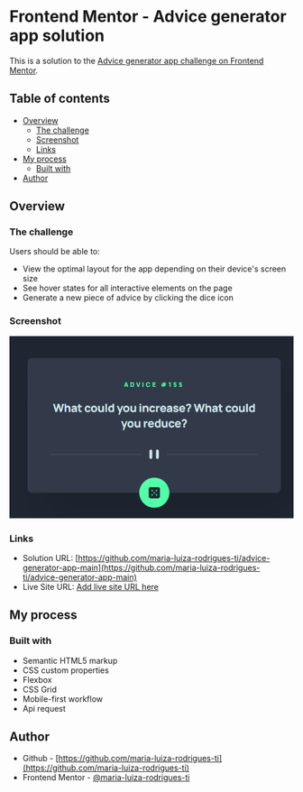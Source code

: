 # Frontend Mentor - Advice generator app solution

This is a solution to the [Advice generator app challenge on Frontend Mentor](https://www.frontendmentor.io/challenges/advice-generator-app-QdUG-13db).

## Table of contents

- [Overview](#overview)
  - [The challenge](#the-challenge)
  - [Screenshot](#screenshot)
  - [Links](#links)
- [My process](#my-process)
  - [Built with](#built-with)
- [Author](#author)

## Overview

### The challenge

Users should be able to:

- View the optimal layout for the app depending on their device's screen size
- See hover states for all interactive elements on the page
- Generate a new piece of advice by clicking the dice icon

### Screenshot

![](./images/screenshot.png)

### Links

- Solution URL: [https://github.com/maria-luiza-rodrigues-ti/advice-generator-app-main](https://github.com/maria-luiza-rodrigues-ti/advice-generator-app-main)
- Live Site URL: [Add live site URL here](https://your-live-site-url.com)

## My process

### Built with

- Semantic HTML5 markup
- CSS custom properties
- Flexbox
- CSS Grid
- Mobile-first workflow
- Api request

## Author

- Github - [https://github.com/maria-luiza-rodrigues-ti](https://github.com/maria-luiza-rodrigues-ti)
- Frontend Mentor - [@maria-luiza-rodrigues-ti](https://www.frontendmentor.io/profile/maria-luiza-rodrigues-ti)

